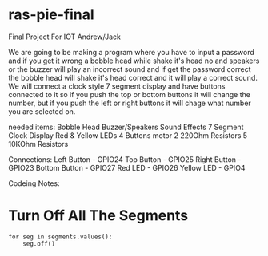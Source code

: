 # ras-pie-final
Final Project For IOT Andrew/Jack

We are going to be making a program where you have to input a password and if you get it wrong a bobble head while shake it's head no and speakers or the buzzer will play an incorrect sound and if get the password correct the bobble head will shake it's head correct and it will play a correct sound.  We will connect a clock style 7 segment display and have buttons connected to it so if you push the top or bottom buttons it will change the number, but if you push the left or right buttons it will chage what number you are selected on.

needed items:
    Bobble Head
    Buzzer/Speakers
    Sound Effects
    7 Segment Clock Display
    Red & Yellow LEDs
    4 Buttons
    motor
    2 220Ohm Resistors
    5 10KOhm Resistors

Connections:
    Left Button - GPIO24
    Top Button - GPIO25
    Right Button - GPIO23
    Bottom Button - GPIO27
    Red LED - GPIO26
    Yellow LED - GPIO4

Codeing Notes:
# Turn Off All The Segments
    for seg in segments.values():
        seg.off()

# 